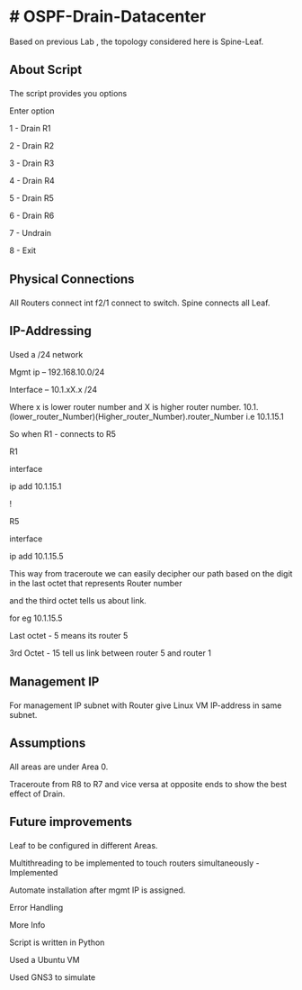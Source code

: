 <H1># OSPF-Drain-Datacenter </H1>

Based on previous Lab , the topology considered here is Spine-Leaf.

<h2><p>About Script</p></h2>
<p>The script provides you options
<p>Enter option</p>
<p> 1 - Drain R1</p>
<p> 2 - Drain R2</p>
<p> 3 - Drain R3</p>
<p> 4 - Drain R4</p>
<p> 5 - Drain R5</p>
<p> 6 - Drain R6</p>
<p> 7 - Undrain</p>
<p> 8 - Exit</p>
 

<h2><p>Physical Connections</p></h2>
All Routers connect int f2/1 connect to switch.
Spine connects all Leaf.
  
<h2><p>IP-Addressing</p> </h2>
<p>Used a /24 network</p>
<p>Mgmt ip – 192.168.10.0/24</p>
<p>Interface – 10.1.xX.x /24</p>

Where x is lower router number and X is higher router number.
10.1.(lower_router_Number)(Higher_router_Number).router_Number
i.e 10.1.15.1

<p>So when R1 - connects to R5</p>

<p>R1</p>
<p>interface </p>
<p>ip add 10.1.15.1</p>
<p>!</p>
<p>R5</p>
<p>interface </p>
<p>ip add 10.1.15.5 

<p>This way from traceroute we can easily decipher our path based on the digit in the last octet that represents Router number </p>
<p>and the third octet tells us about link. </p>
<p>for eg 10.1.15.5</p>
<p>Last octet - 5 means its router 5</p>
<p>3rd Octet - 15 tell us link between router 5 and router 1</p> 

<h2><p>Management IP</p></h2> 
<p>For management IP subnet with Router give Linux VM IP-address in same subnet.</p>

<h2><p>Assumptions</p></h2> 
<p>All areas are under Area 0.</p>
<p>Traceroute from R8 to R7 and vice versa at opposite ends to show the best effect of Drain.</p>

<h2><p>Future improvements</p></h2>
<p>Leaf to be configured in different Areas.</p>
<p>Multithreading to be implemented to touch routers simultaneously - Implemented </p>
<p>Automate installation after mgmt IP is assigned.</p>
<p>Error Handling</p>

  
  <p> More Info </p>
   <p>Script is written in Python</p>
   <p>Used a Ubuntu VM</p>
   <p>Used GNS3 to simulate</p>
